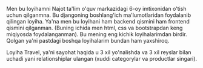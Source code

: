 Men bu loyihamni Najot ta'lim o'quv markazidagi 6-oy imtixonidan o'tish uchun qilganmna. Bu djangoning boshlang'ich ma'lumotlaridan foydalanib qilingan loyiha. Ya'na men bu loyihani ham backend qismini ham frontend qismini qilganman. (Buning ichida men html, css va bootstrapdan keng miqiyosda foydalanganman). Bu mening eng kichik loyihalarimdan birdir. Qolgan ya'ni pastdagi boshqa loyihalarim bundan ham yaxshiroq.

Loyiha Travel, ya'ni sayohat haqida u 3 xil yo'nalishda va 3 xil reyslar bilan uchadi yani relationshiplar ulangan (xuddi categorylar va productlar singari). 